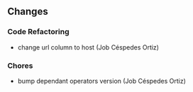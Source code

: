 ## Changes

### Code Refactoring

* change url column to host (Job Céspedes Ortiz)

### Chores

* bump dependant operators version (Job Céspedes Ortiz)
